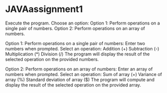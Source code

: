 # JAVAassignment1
Execute the program.
Choose an option:
Option 1: Perform operations on a single pair of numbers.
Option 2: Perform operations on an array of numbers.

Option 1: Perform operations on a single pair of numbers:
Enter two numbers when prompted.
Select an operation:
Addition (+)
Subtraction (-)
Multiplication (*)
Division (/)
The program will display the result of the selected operation on the provided numbers.

Option 2: Perform operations on an array of numbers:
Enter an array of numbers when prompted.
Select an operation:
Sum of array (+)
Variance of array (%)
Standard deviation of array ($)
The program will compute and display the result of the selected operation on the provided array.
